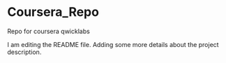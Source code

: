 # Coursera_Repo
Repo for coursera qwicklabs

I am editing the README file. Adding some more details about the project description.
